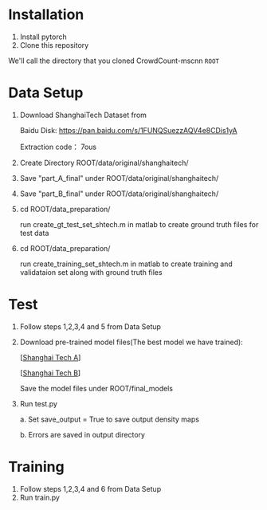 # Installation
1. Install pytorch
2. Clone this repository
  
  We'll call the directory that you cloned CrowdCount-mscnn `ROOT`


# Data Setup
1. Download ShanghaiTech Dataset from  
   
   Baidu Disk: https://pan.baidu.com/s/1FUNQSuezzAQV4e8CDis1yA
   
   Extraction code： 7ous
   
2. Create Directory    ROOT/data/original/shanghaitech/  
 
3. Save "part_A_final" under   ROOT/data/original/shanghaitech/

4. Save "part_B_final" under   ROOT/data/original/shanghaitech/

5. cd ROOT/data_preparation/
   
   run create_gt_test_set_shtech.m in matlab to create ground truth files for test data

6. cd ROOT/data_preparation/
   
   run create_training_set_shtech.m in matlab to create training and validataion set along with ground truth files

# Test
1. Follow steps 1,2,3,4 and 5 from Data Setup

2. Download pre-trained model files(The best model we have trained):

   [[Shanghai Tech A](https://www.dropbox.com/s/8bxwvr4cj4bh5d8/mcnn_shtechA_660.h5?dl=0)]
   
   [[Shanghai Tech B](https://www.dropbox.com/s/kqqkl0exfshsw8v/mcnn_shtechB_110.h5?dl=0)]
   
   Save the model files under ROOT/final_models
   
3. Run test.py

	a. Set save_output = True to save output density maps
	
	b. Errors are saved in  output directory

# Training
1. Follow steps 1,2,3,4 and 6 from Data Setup
2. Run train.py



               

